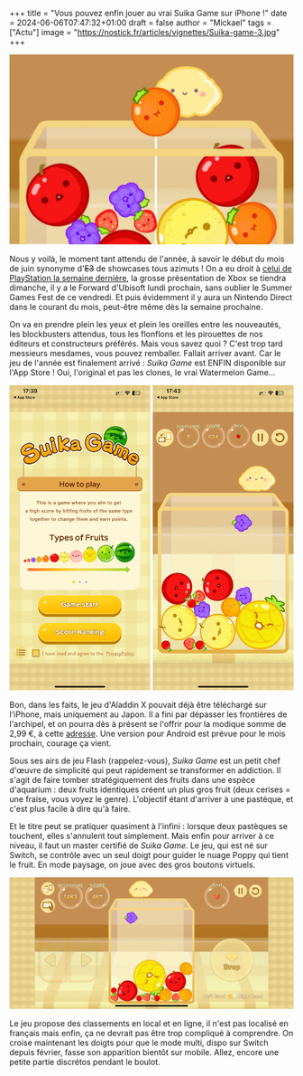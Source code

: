 +++
title = "Vous pouvez enfin jouer au vrai Suika Game sur iPhone !"
date = 2024-06-06T07:47:32+01:00
draft = false
author = "Mickael"
tags = ["Actu"]
image = "https://nostick.fr/articles/vignettes/Suika-game-3.jpg"
+++

![Suika Game](Suika-game-3.jpg "Un jeu rafraîchissant.") 

Nous y voilà, le moment tant attendu de l'année, à savoir le début du mois de juin synonyme d'~~E3~~ de showcases tous azimuts ! On a eu droit à [celui de PlayStation la semaine dernière](https://nostick.fr/articles/2024/mai/3105-sony-paquet-pc/), la grosse présentation de Xbox se tiendra dimanche, il y a le Forward d'Ubisoft lundi prochain, sans oublier le Summer Games Fest de ce vendredi. Et puis évidemment il y aura un Nintendo Direct dans le courant du mois, peut-être même dès la semaine prochaine.

On va en prendre plein les yeux et plein les oreilles entre les nouveautés, les blockbusters attendus, tous les flonflons et les pirouettes de nos éditeurs et constructeurs préférés. Mais vous savez quoi ? C'est trop tard messieurs mesdames, vous pouvez remballer. Fallait arriver avant. Car le jeu de l'année est finalement arrivé : *Suika Game* est ENFIN disponible sur l'App Store ! Oui, l'original et pas les clones, le vrai Watermelon Game…

![Suika Game](Suika-game-2.jpg "") 

Bon, dans les faits, le jeu d'Aladdin X pouvait déjà être téléchargé sur l'iPhone, mais uniquement au Japon. Il a fini par dépasser les frontières de l'archipel, et on pourra dès à présent se l'offrir pour la modique somme de 2,99 €, à cette [adresse](https://apps.apple.com/fr/app/スイカゲーム-aladdin-x/id6469114836). Une version pour Android est prévue pour le mois prochain, courage ça vient.

Sous ses airs de jeu Flash (rappelez-vous), *Suika Game* est un petit chef d'œuvre de simplicité qui peut rapidement se transformer en addiction. Il s'agit de faire tomber stratégiquement des fruits dans une espèce d'aquarium : deux fruits identiques créent un plus gros fruit (deux cerises = une fraise, vous voyez le genre). L'objectif étant d'arriver à une pastèque, et c'est plus facile à dire qu'à faire.

Et le titre peut se pratiquer quasiment à l'infini : lorsque deux pastèques se touchent, elles s'annulent tout simplement. Mais enfin pour arriver à ce niveau, il faut un master certifié de *Suika Game*. Le jeu, qui est né sur Switch, se contrôle avec un seul doigt pour guider le nuage Poppy qui tient le fruit. En mode paysage, on joue avec des gros boutons virtuels.

![Suika Game](Suika-game-1.jpg "") 

Le jeu propose des classements en local et en ligne, il n'est pas localisé en français mais enfin, ça ne devrait pas être trop compliqué à comprendre. On croise maintenant les doigts pour que le mode multi, dispo sur Switch depuis février, fasse son apparition bientôt sur mobile. Allez, encore une petite partie discrétos pendant le boulot.